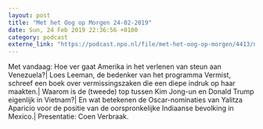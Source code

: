 ```yaml
---
layout: post
title: "Met het Oog op Morgen 24-02-2019"
date: Sun, 24 Feb 2019 22:36:56 +0100
category: podcast
externe_link: "https://podcast.npo.nl/file/met-het-oog-op-morgen/4413/nporadio1_met-het-oog-op-morgen_20190224_met-het-oog-op-morgen-24-02-2019_U7IEXA.mp3"
---
```


Met vandaag: Hoe ver gaat Amerika in het verlenen van steun aan Venezuela?| Loes Leeman, de bedenker van het programma Vermist, schreef een boek over vermissingszaken die een diepe indruk op haar maakten.| Waarom is de (tweede) top tussen Kim Jong-un en Donald Trump eigenlijk  in Vietnam?| En wat betekenen de Oscar-nominaties van Yalitza Aparicio voor de positie van de oorspronkelijke Indiaanse bevolking in Mexico.| Presentatie: Coen Verbraak.
